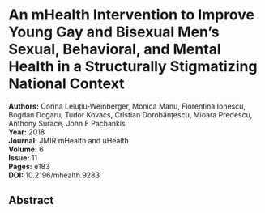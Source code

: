 # An mHealth Intervention to Improve Young Gay and Bisexual Men’s Sexual, Behavioral, and Mental Health in a Structurally Stigmatizing National Context

**Authors:** Corina Leluțiu-Weinberger, Monica Manu, Florentina Ionescu, Bogdan Dogaru, Tudor Kovacs, Cristian Dorobănțescu, Mioara Predescu, Anthony Surace, John E Pachankis  
**Year:** 2018  
**Journal:** JMIR mHealth and uHealth  
**Volume:** 6  
**Issue:** 11  
**Pages:** e183  
**DOI:** 10.2196/mhealth.9283  

## Abstract


